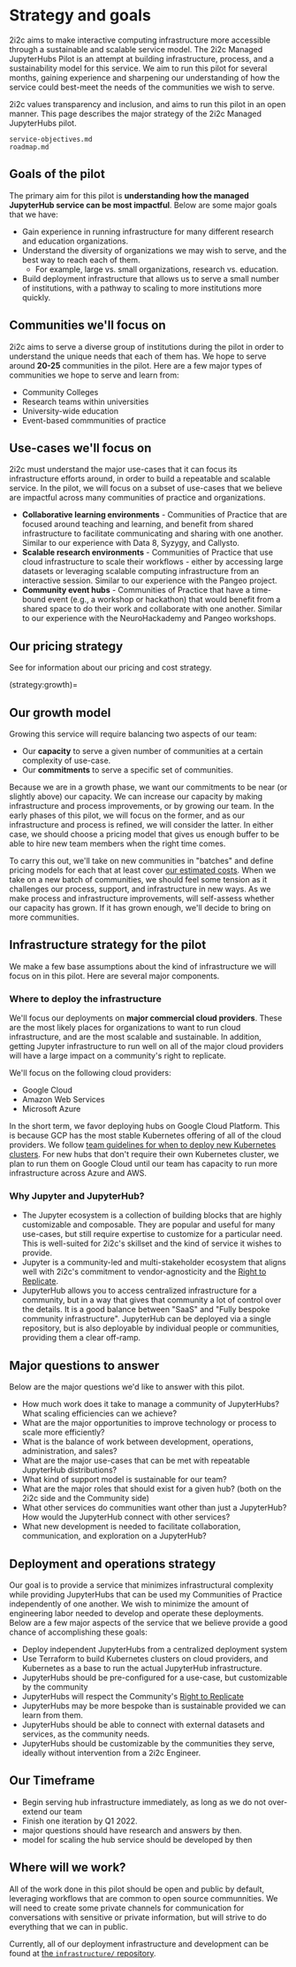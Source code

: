 # Strategy and goals

2i2c aims to make interactive computing infrastructure more accessible through a sustainable and scalable service model.
The 2i2c Managed JupyterHubs Pilot is an attempt at building infrastructure, process, and a sustainability model for this service.
We aim to run this pilot for several months, gaining experience and sharpening our understanding of how the service could best-meet the needs of the communities we wish to serve.

2i2c values transparency and inclusion, and aims to run this pilot in an open manner.
This page describes the major strategy of the 2i2c Managed JupyterHubs pilot.

```{toctree}
service-objectives.md
roadmap.md
```

## Goals of the pilot

The primary aim for this pilot is **understanding how the managed JupyterHub service can be most impactful**.
Below are some major goals that we have:

- Gain experience in running infrastructure for many different research and education organizations.
- Understand the diversity of organizations we may wish to serve, and the best way to reach each of them.
    - For example, large vs. small organizations, research vs. education.
- Build deployment infrastructure that allows us to serve a small number of institutions, with a pathway to scaling to more institutions more quickly.

## Communities we'll focus on

2i2c aims to serve a diverse group of institutions during the pilot in order to understand the unique needs that each of them has.
We hope to serve around **20-25** communities in the pilot.
Here are a few major types of communities we hope to serve and learn from:

- Community Colleges
- Research teams within universities
- University-wide education
- Event-based commmunities of practice

## Use-cases we'll focus on

2i2c must understand the major use-cases that it can focus its infrastructure efforts around, in order to build a repeatable and scalable service.
In the pilot, we will focus on a subset of use-cases that we believe are impactful across many communities of practice and organizations.

- **Collaborative learning environments** - Communities of Practice that are focused around teaching and learning, and benefit from shared infrastructure to facilitate communicating and sharing with one another. Similar to our experience with Data 8, Syzygy, and Callysto.
- **Scalable research environments** - Communities of Practice that use cloud infrastructure to scale their workflows - either by accessing large datasets or leveraging scalable computing infrastructure from an interactive session. Similar to our experience with the Pangeo project.
- **Community event hubs** - Communities of Practice that have a time-bound event (e.g., a workshop or hackathon) that would benefit from a shared space to do their work and collaborate with one another. Similar to our experience with the NeuroHackademy and Pangeo workshops.

## Our pricing strategy 

See [](../pricing/index.md) for information about our pricing and cost strategy.

(strategy:growth)=
## Our growth model

Growing this service will require balancing two aspects of our team:

- Our **capacity** to serve a given number of communities at a certain complexity of use-case.
- Our **commitments** to serve a specific set of communities.

Because we are in a growth phase, we want our commitments to be near (or slightly above) our capacity.
We can increase our capacity by making infrastructure and process improvements, or by growing our team.
In the early phases of this pilot, we will focus on the former, and as our infrastructure and process is refined, we will consider the latter.
In either case, we should choose a pricing model that gives us enough buffer to be able to hire new team members when the right time comes.

To carry this out, we'll take on new communities in "batches" and define pricing models for each that at least cover [our estimated costs](../pricing/costs.md).
When we take on a new batch of communities, we should feel some tension as it challenges our process, support, and infrastructure in new ways.
As we make process and infrastructure improvements, will self-assess whether our capacity has grown.
If it has grown enough, we'll decide to bring on more communities.

## Infrastructure strategy for the pilot

We make a few base assumptions about the kind of infrastructure we will focus on in this pilot.
Here are several major components.

### Where to deploy the infrastructure

We'll focus our deployments on **major commercial cloud providers**.
These are the most likely places for organizations to want to run cloud infrastructure, and are the most scalable and sustainable.
In addition, getting Jupyter infrastructure to run well on all of the major cloud providers will have a large impact on a community's right to replicate.

We'll focus on the following cloud providers:

- Google Cloud
- Amazon Web Services
- Microsoft Azure

In the short term, we favor deploying hubs on Google Cloud Platform.
This is because GCP has the most stable Kubernetes offering of all of the cloud providers.
We follow [team guidelines for when to deploy new Kubernetes clusters](infra:cluster:when-to-deploy).
For new hubs that don't require their own Kubernetes cluster, we plan to run them on Google Cloud until our team has capacity to run more infrastructure across Azure and AWS.

### Why Jupyter and JupyterHub?

- The Jupyter ecosystem is a collection of building blocks that are highly customizable and composable. They are popular and useful for many use-cases, but still require expertise to customize for a particular need. This is well-suited for 2i2c's skillset and the kind of service it wishes to provide.
- Jupyter is a community-led and multi-stakeholder ecosystem that aligns well with 2i2c's commitment to vendor-agnosticity and the [Right to Replicate](https://2i2c.org/right-to-replicate/).
- JupyterHub allows you to access centralized infrastructure for a community, but in a way that gives that community a lot of control over the details. It is a good balance between "SaaS" and "Fully bespoke community infrastructure". JupyterHub can be deployed via a single repository, but is also deployable by individual people or communities, providing them a clear off-ramp.


## Major questions to answer

Below are the major questions we'd like to answer with this pilot.

- How much work does it take to manage a community of JupyterHubs? What scaling efficiencies can we achieve? 
- What are the major opportunities to improve technology or process to scale more efficiently?
- What is the balance of work between development, operations, administration, and sales?
- What are the major use-cases that can be met with repeatable JupyterHub distributions?
- What kind of support model is sustainable for our team?
- What are the major roles that should exist for a given hub? (both on the 2i2c side and the Community side)
- What other services do communities want other than just a JupyterHub? How would the JupyterHub connect with other services?
- What new development is needed to facilitate collaboration, communication, and exploration on a JupyterHub?

## Deployment and operations strategy

Our goal is to provide a service that minimizes infrastructural complexity while providing JupyterHubs that can be used my Communities of Practice independently of one another.
We wish to minimize the amount of engineering labor needed to develop and operate these deployments.
Below are a few major aspects of the service that we believe provide a good chance of accomplishing these goals:

- Deploy independent JupyterHubs from a centralized deployment system
- Use Terraform to build Kubernetes clusters on cloud providers, and Kubernetes as a base to run the actual JupyterHub infrastructure.
- JupyterHubs should be pre-configured for a use-case, but customizable by the community
- JupyterHubs will respect the Community's [Right to Replicate](https://2i2c.org/right-to-replicate/)
- JupyterHubs may be more bespoke than is sustainable provided we can learn from them.
- JupyterHubs should be able to connect with external datasets and services, as the community needs.
- JupyterHubs should be customizable by the communities they serve, ideally without intervention from a 2i2c Engineer.

## Our Timeframe
- Begin serving hub infrastructure immediately, as long as we do not over-extend our team
- Finish one iteration by Q1 2022.
- major questions should have research and answers by then.
- model for scaling the hub service should be developed by then

## Where will we work?

All of the work done in this pilot should be open and public by default, leveraging workflows that are common to open source communnities.
We will need to create some private channels for communication for conversations with sensitive or private information, but will strive to do everything that we can in public.

Currently, all of our deployment infrastructure and development can be found at [the `infrastructure/` repository](https://infrastructure.2i2c.org).
